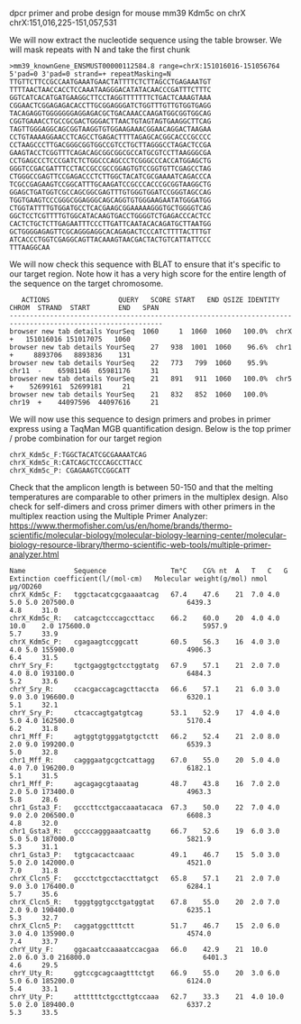 dpcr primer and probe design for mouse mm39 Kdm5c on chrX
chrX:151,016,225-151,057,531

We will now extract the nucleotide sequence using the table browser. We will mask repeats with N and take the first chunk
```
>mm39_knownGene_ENSMUST00000112584.8 range=chrX:151016016-151056764 5'pad=0 3'pad=0 strand=+ repeatMasking=N
TTGTTCTTCCGCCAATGAAATGAACTATTTTCTCTTAGCCTGAGAAATGT
TTTTAACTAACCACCTCCAAATAAGGGACATATACAACCCGATTTCTTTC
GGTCATCACATGATGAAGGCTTCCTAGGTTTTTTTCTGACTCAAAGTAAA
CGGAACTCGGAGAGACACCTTGCGGAGGGATCTGGTTTGTTGTGGTGAGG
TACAGAGGTGGGGGGGAGGAGACGCTGACAAACCAAGATGGCGGTGGCAG
CGGTGAAACCTGCCGCGACTGGGACTTAACTGTAGTAGTGAAGGCTTCAG
TAGTTGGGAGGCAGCGGTAAGGTGTGGAAGAAACGGAACAGGACTAAGAA
CCTGTAAAAGGAACCTCAGCCTGAGACTTTTAGAGCACGGCACCCGCCCC
CCTAAGCCCTTGACGGGCGGTGGCCGTCCTGCTTAGGGCCTAGACTCCGA
GAAGTACCTCGGTTTCAGACAGCGGCGGCGCCATGCGTCCTTAAGGGCGA
CCTGAGCCCTCCCGATCTCTGGCCCAGCCCTCGGGCCCACCATGGAGCTG
GGGTCCGACGATTTCCTACCGCCGCCGGAGTGTCCGGTGTTCGAGCCTAG
CTGGGCCGAGTTCCGAGACCCTCTTGGCTACATCGCGAAAATCAGACCCA
TCGCCGAGAAGTCCGGCATTTGCAAGATCCGCCCACCCGCGGTAAGGCTG
GGAGCTGATGGTCGCCAGCGGCGAGTTTGTGGGTGGATCCGGGTAGCCAG
TGGTGAAGTCCCGGGCGGAGGGCAGCAGGTGTGGGAAGAATATGGGATGG
CTGGTATTTTGTGGATGCCTCACGAAGCGGAAAAAGGGTGCTGGGGTCAG
GGCTCCTCGTTTTGTGGCATACAAGTGACCTGGGGTCTGAGACCCACTCC
CACTCTGCTCTTGAGAATTTCCCTTGATTCAATACACAGATGCTTAATGG
GCTGGGGAGAGTTCGCAGGGAGGCACAGAGACTCCCATCTTTTACTTTGT
ATCACCCTGGTCGAGGCAGTTACAAAGTAACGACTACTGTCATTATTCCC
TTTAAGGCAA
```
We will now check this sequence with BLAT to ensure that it's specific to our target region. Note how it has a very high score for the entire length of the sequence on the target chromosome.
```
   ACTIONS                 QUERY   SCORE START   END QSIZE IDENTITY  CHROM  STRAND  START       END   SPAN
------------------------------------------------------------------------------------------------------------
browser new tab details YourSeq  1060     1  1060  1060   100.0%  chrX   +   151016016 151017075   1060
browser new tab details YourSeq    27   938  1001  1060    96.6%  chr1   +     8893706   8893836    131
browser new tab details YourSeq    22   773   799  1060    95.9%  chr11  -    65981146  65981176     31
browser new tab details YourSeq    21   891   911  1060   100.0%  chr5   +    52699161  52699181     21
browser new tab details YourSeq    21   832   852  1060   100.0%  chr19  +    44097596  44097616     21
```
We will now use this sequence to design primers and probes in primer express using a TaqMan MGB quantification design. Below is the top primer / probe combination for our target region
```
chrX_Kdm5c_F:TGGCTACATCGCGAAAATCAG
chrX_Kdm5c_R:CATCAGCTCCCAGCCTTACC
chrX_Kdm5c_P: CGAGAAGTCCGGCATT
```

Check that the amplicon length is between 50-150 and that the melting temperatures are comparable to other primers in the multiplex design. Also check for self-dimers and cross primer dimers with other primers in the multiplex reaction using the Multiple Primer Analyzer: https://www.thermofisher.com/us/en/home/brands/thermo-scientific/molecular-biology/molecular-biology-learning-center/molecular-biology-resource-library/thermo-scientific-web-tools/multiple-primer-analyzer.html

```
Name         	Sequence              	Tm°C	CG%	nt	A	T	C	G	Extinction coefficient(l/(mol·cm)	Molecular weight(g/mol)	nmol	µg/OD260
chrX_Kdm5c_F:	tggctacatcgcgaaaatcag 	67.4	47.6	21	7.0	4.0	5.0	5.0	207500.0                         	6439.3                 	4.8 	31.0
chrX_Kdm5c_R:	catcagctcccagccttacc  	66.2	60.0	20	4.0	4.0	10.0	2.0	175600.0                         	5957.9                 	5.7 	33.9
chrX_Kdm5c_P:	cgagaagtccggcatt      	60.5	56.3	16	4.0	3.0	4.0	5.0	155900.0                         	4906.3                 	6.4 	31.5
chrY_Sry_F:  	tgctgaggtgctcctggtatg 	67.9	57.1	21	2.0	7.0	4.0	8.0	193100.0                         	6484.3                 	5.2 	33.6
chrY_Sry_R:  	ccacgaccagcagcttaccta 	66.6	57.1	21	6.0	3.0	9.0	3.0	196600.0                         	6320.1                 	5.1 	32.1
chrY_Sry_P:  	ctcaccagtgatgtcag     	53.1	52.9	17	4.0	4.0	5.0	4.0	162500.0                         	5170.4                 	6.2 	31.8
chr1_Mff_F:  	agtggtgtgggatgtgctctt 	66.2	52.4	21	2.0	8.0	2.0	9.0	199200.0                         	6539.3                 	5.0 	32.8
chr1_Mff_R:  	cagggaatgcgctcattagg  	67.0	55.0	20	5.0	4.0	4.0	7.0	196200.0                         	6182.1                 	5.1 	31.5
chr1_Mff_P:  	agcagagcgtaaatag      	48.7	43.8	16	7.0	2.0	2.0	5.0	173400.0                         	4963.3                 	5.8 	28.6
chr1_Gsta3_F:	gcccttcctgaccaaatacaca	67.3	50.0	22	7.0	4.0	9.0	2.0	206500.0                         	6608.3                 	4.8 	32.0
chr1_Gsta3_R:	gccccagggaaatcaattg   	66.7	52.6	19	6.0	3.0	5.0	5.0	187000.0                         	5821.9                 	5.3 	31.1
chr1_Gsta3_P:	tgtgcacactcaaac       	49.1	46.7	15	5.0	3.0	5.0	2.0	142000.0                         	4521.0                 	7.0 	31.8
chrX_Clcn5_F:	gccctctgcctaccttatgct 	65.8	57.1	21	2.0	7.0	9.0	3.0	176400.0                         	6284.1                 	5.7 	35.6
chrX_Clcn5_R:	tgggtggtgcctgatggtat  	67.8	55.0	20	2.0	7.0	2.0	9.0	190400.0                         	6235.1                 	5.3 	32.7
chrX_Clcn5_P:	caggatggctttctt       	51.7	46.7	15	2.0	6.0	3.0	4.0	135900.0                         	4574.0                 	7.4 	33.7
chrY_Uty_F:  	ggacaatccaaaatccacgaa 	66.0	42.9	21	10.0	2.0	6.0	3.0	216800.0                         	6401.3                 	4.6 	29.5
chrY_Uty_R:  	ggtccgcagcaagtttctgt  	66.9	55.0	20	3.0	6.0	5.0	6.0	185200.0                         	6124.0                 	5.4 	33.1
chrY_Uty_P:  	attttttctgccttgtccaaa 	62.7	33.3	21	4.0	10.0	5.0	2.0	189400.0                         	6337.2                 	5.3 	33.5
```




